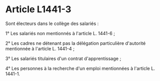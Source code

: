 # Article L1441-3

Sont électeurs dans le collège des salariés :

1° Les salariés non mentionnés à l'article L. 1441-6 ;

2° Les cadres ne détenant pas la délégation particulière d'autorité mentionnée à l'article L. 1441-4 ;

3° Les salariés titulaires d'un contrat d'apprentissage ;

4° Les personnes à la recherche d'un emploi mentionnées à l'article L. 1441-1.